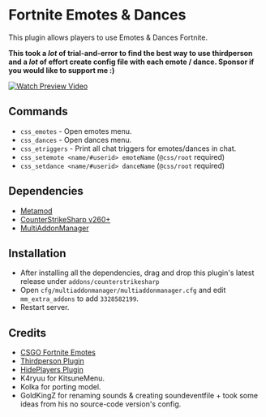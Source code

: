 # Fortnite Emotes & Dances

This plugin allows players to use Emotes & Dances Fortnite.

**This took a *lot* of trial-and-error to find the best way to use thirdperson and a *lot* of effort create config file with each emote / dance. Sponsor if you would like to support me :)**

[![Watch Preview Video](https://raw.githubusercontent.com/cruze03/FortniteEmotesNDances/main/git_assets/preview_emotes.gif)](https://www.youtube.com/watch?v=hNeWEU2_Qss)

## Commands
- `css_emotes` - Open emotes menu.
- `css_dances` - Open dances menu.
- `css_etriggers` - Print all chat triggers for emotes/dances in chat.
- `css_setemote <name/#userid> emoteName` (`@css/root` required)
- `css_setdance <name/#userid> danceName` (`@css/root` required)

## Dependencies
- [Metamod](https://www.metamodsource.net/downloads.php?branch=dev)
- [CounterStrikeSharp v260+](https://github.com/roflmuffin/CounterStrikeSharp/releases/latest)
- [MultiAddonManager](https://github.com/Source2ZE/MultiAddonManager/releases/latest)

## Installation
- After installing all the dependencies, drag and drop this plugin's latest release under `addons/counterstrikesharp`
- Open `cfg/multiaddonmanager/multiaddonmanager.cfg` and edit `mm_extra_addons` to add `3328582199`.
- Restart server.

## Credits
- [CSGO Fortnite Emotes](https://github.com/Franc1sco/Fortnite-Emotes-Extended)
- [Thirdperson Plugin](https://github.com/UgurhanK/ThirdPerson-WIP)
- [HidePlayers Plugin](https://github.com/qstage/CS2-HidePlayers)
- K4ryuu for KitsuneMenu.
- Kolka for porting model.
- GoldKingZ for renaming sounds & creating soundeventfile + took some ideas from his no source-code version's config.
